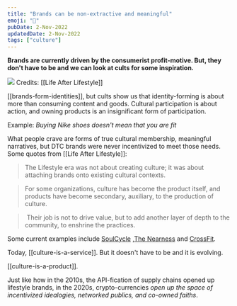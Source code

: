 ```yaml
---
title: "Brands can be non-extractive and meaningful"
emoji: "👼"
pubDate: 2-Nov-2022
updatedDate: 2-Nov-2022
tags: ["culture"]
---
```


**Brands are currently driven by the consumerist profit-motive. But, they don't have to be and we can look at cults for some inspiration.**

![](https://subpixel.space/uploads/horseshoebrands.png)
Credits: [[Life After Lifestyle]]

[[brands-form-identities]], but cults show us that identity-forming is about more than consuming content and goods. Cultural participation is about action, and owning products is an insignificant form of participation.

Example: _Buying Nike shoes doesn't mean that you are fit_

What people crave are forms of true cultural membership, meaningful narratives, but DTC brands were never incentivized to meet those needs. Some quotes from [[Life After Lifestyle]]:

> The Lifestyle era was not about creating culture; it was about attaching brands onto existing cultural contexts.

>For some organizations, culture has become the product itself, and products have become secondary, auxiliary, to the production of culture.

>  Their job is not to drive value, but to add another layer of depth to the community, to enshrine the practices.

Some current examples include [SoulCycle](https://www.soul-cycle.com/) ,[The Nearness](https://www.thenearness.coop/) and [CrossFit](https://www.crossfit.com/).

Today, [[culture-is-a-service]]. But it doesn't have to be and it is evolving. 

[[culture-is-a-product]]. 

Just like how in the 2010s, the API-fication of supply chains opened up lifestyle brands, in the 2020s, crypto-currencies _open up the space of incentivized idealogies, networked publics, and co-owned faiths_.